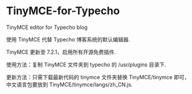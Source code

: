 # TinyMCE-for-Typecho
TinyMCE editor for Typecho blog

使用 TinyMCE 代替 Typecho 博客系统的默认编辑器.

TinyMCE 更新至 7.2.1，启用所有开源免费插件.

使用方法：复制 TinyMCE 文件夹到 typecho 的 /usr/plugins 目录下.

更新方法：只需下载最新代码的 tinymce 文件夹替换 TinyMCE/tinymce 即可，中文语言包要放到 TinyMCE/tinymce/langs/zh_CN.js.

